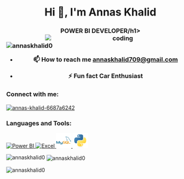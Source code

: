 <h1 align="center">Hi 👋, I'm Annas Khalid</h1>
<h3 align="center">POWER BI DEVELOPER/h1>

<img align="right" alt="coding" width="400" src="https://cdn.dribbble.com/users/1162077/screenshots/3848914/programmer.gif">

<p align="left"> <img src="https://komarev.com/ghpvc/?username=annaskhalid0&label=Profile%20views&color=0e75b6&style=flat" alt="annaskhalid0" /> </p>


- 📫 How to reach me **annaskhalid709@gmail.com**

- ⚡ Fun fact **Car Enthusiast**

<h3 align="left">Connect with me:</h3>
<p align="left">
<a href="https://linkedin.com/in/annas-khalid-6687a6242" target="blank"><img align="center" src="https://raw.githubusercontent.com/rahuldkjain/github-profile-readme-generator/master/src/images/icons/Social/linked-in-alt.svg" alt="annas-khalid-6687a6242" height="30" width="40" /></a>
</p>

<h3 align="left">Languages and Tools:</h3>
<p align="left"> 
  <a href="https://powerbi.microsoft.com/" target="_blank" rel="noreferrer">
    <img src="https://img.icons8.com/color/48/000000/power-bi.png" alt="Power BI" width="40" height="40"/>
  </a> 
  <a href="https://www.microsoft.com/en-us/microsoft-365/excel" target="_blank" rel="noreferrer">
    <img src="https://img.icons8.com/color/48/000000/microsoft-excel-2019.png" alt="Excel" width="40" height="40"/>
  </a> 
  <a href="https://www.mysql.com/" target="_blank" rel="noreferrer">
    <img src="https://raw.githubusercontent.com/devicons/devicon/master/icons/mysql/mysql-original-wordmark.svg" alt="MySQL" width="40" height="40"/>
  </a> 
  <a href="https://www.python.org" target="_blank" rel="noreferrer">
    <img src="https://raw.githubusercontent.com/devicons/devicon/master/icons/python/python-original.svg" alt="Python" width="40" height="40"/>
  </a> 
</p>


<p><img align="left" src="https://github-readme-stats.vercel.app/api/top-langs?username=annaskhalid0&show_icons=true&locale=en&layout=compact" alt="annaskhalid0" /></p>

<p>&nbsp;<img align="center" src="https://github-readme-stats.vercel.app/api?username=annaskhalid0&show_icons=true&locale=en" alt="annaskhalid0" /></p>

<p><img align="center" src="https://github-readme-streak-stats.herokuapp.com/?user=annaskhalid0&" alt="annaskhalid0" /></p>




